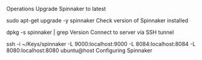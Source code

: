 Operations
Upgrade Spinnaker to latest

sudo apt-get upgrade -y spinnaker
Check version of Spinnaker installed

dpkg -s spinnaker | grep Version
Connect to server via SSH tunnel

ssh -i ~/Keys/spinnaker -L 9000:localhost:9000 -L 8084:localhost:8084 -L 8080:localhost:8080 ubuntu@host
Configuring Spinnaker
